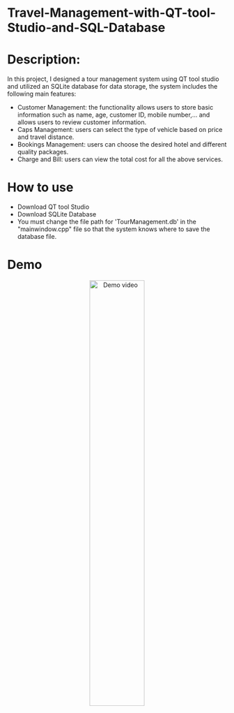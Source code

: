 # Travel-Management-with-QT-tool-Studio-and-SQL-Database
# Description:
In this project, I designed a tour management system using QT tool studio and utilized an SQLite database for data storage, the system includes the following main features:
- Customer Management: the functionality allows users to store basic information such as name, age, customer ID, mobile number,... and allows users to review customer information.
- Caps Management: users can select the type of vehicle based on price and travel distance.
- Bookings Management: users can choose the desired hotel and different quality packages.
- Charge and Bill: users can view the total cost for all the above services.
# How to use
- Download QT tool Studio 
- Download SQLite Database
- You must change the file path for 'TourManagement.db' in the "mainwindow.cpp" file so that the system knows where to save the database file.
# Demo 
<p align="center">
  <a href="https://youtu.be/WtcG-WMJjDU">
    <img src="https://img.youtube.com/vi/WtcG-WMJjDU/0.jpg" alt="Demo video" width="50%">
  </a>
</p>
